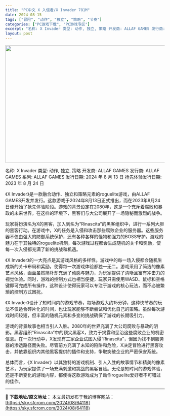 ```yaml
---
title: "PC中文 X 入侵者/X Invader 781M"
date: 2024-08-15
tags: ["冒险", "动作", "独立", "策略", "节奏"]
categories: ["PC游戏下载", "PC游戏专区"]
excerpt: "名称: X Invader 类型: 动作, 独立, 策略 开发商: ALLAF GAMES 发行商: ALLAF GAMES 系列: ALLAF GAMES 发行日期: 2024 年 8 月 13 日 抢先体验发行日期: 2023 年 8 月 24 日 《X Invader》是一款融合动作、独立和策&hellip;"
layout: post
---
```


<img class="aligncenter size-full wp-image-64119" src="https://sky.sfcrom.com/wp-content/uploads/2024/08/202408150950048.webp" alt="" width="660" height="370" />

名称: X Invader
类型: 动作, 独立, 策略
开发商: ALLAF GAMES
发行商: ALLAF GAMES
系列: ALLAF GAMES
发行日期: 2024 年 8 月 13 日
抢先体验发行日期: 2023 年 8 月 24 日

《X Invader》是一款融合动作、独立和策略元素的roguelite游戏，由ALLAF GAMES开发并发行。这款游戏于2024年8月13日正式推出，而在2023年8月24日便开始了抢先体验阶段。游戏的背景设定在2080年，这是一个充斥着腐败和暴政的未来世界，在这样的环境下，黑客们与大公司展开了一场隐秘而激烈的战争。

玩家将扮演名为X的黑客，加入到名为“Rinascita”的黑客组织中，进行一系列大胆的黑客行动。在游戏中，X的任务是入侵和攻击那些腐败企业的服务器。这些服务器不仅由强大的防御系统保护，还有各种各样的怪物和强力的BOSS守护。游戏的魅力在于其独特的roguelite机制，每次游戏过程都会生成随机的关卡和奖励，使每一次入侵都充满了新的挑战和机遇。

《X Invader》的一大亮点是其游戏风格的多样性。游戏中的每一场入侵都会随机生成新的关卡布局和奖励，使得每一次游戏体验都独一无二。游戏采用了简洁的像素艺术风格，画面虽然简朴却充满了动感与魅力，为玩家提供了清晰且富有冲击力的视觉体验。同时，游戏的控制方式也相当便捷，玩家只需使用WASD、鼠标和空格键即可完成所有操作，这种设计使得玩家可以专注于游戏的核心玩法，而不必被繁琐的控制方式困扰。

《X Invader》设计了短时间内的游戏节奏，每场游戏大约15分钟，这种快节奏的玩法不仅适合碎片化的时间，也让玩家能够不断尝试和优化自己的策略。虽然每次游戏时间较短，但丰富的随机元素和多变的挑战确保了游戏的长期吸引力。

游戏的背景故事也相当引人入胜。2080年的世界充满了大公司腐败与暴政的阴影。黑客组织“Rinascita”中的顶尖黑客X，致力于揭露和惩治这些腐败企业的机密信息。在一次行动中，X发现有三家企业试图入侵“Rinascita”，但因为找不到服务器的渗透路径而失败。尽管前方充满了未知的陷阱和危险，X决定冒险进行黑客攻击，并依靠组织内其他黑客提供的插件和支持，争取突破企业的严密保安系统。

总体而言，《X Invader》以其独特的游戏机制、引人入胜的故事情节和精美的像素艺术，为玩家提供了一场充满刺激和挑战的黑客冒险。无论是短时间的游戏体验，还是不断变化的游戏内容，都使得这款游戏成为了动作roguelite爱好者不可错过的佳作。

---
📖 **下载地址/原文地址：** 本文最初发布于我的博客网站：[https://sky.sfcrom.com/2024/08/64118](https://sky.sfcrom.com/2024/08/64118)
